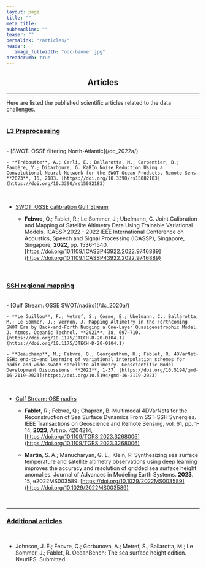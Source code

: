 ```yaml
---
layout: page
title: ""
meta_title: 
subheadline: ""
teaser: ""
permalink: "/articles/"
header:
   image_fullwidth: "odc-banner.jpg"
breadcrumb: true
---
```


## <center> <b> Articles </b> </center>

---

Here are listed the published scientific articles related to the data challenges.

---


### [<u>L3 Preprocessing</u>](/dc_L3/)
<br>
- [SWOT: OSSE filtering North-Atlantic](/dc_2022a/)

	- **Tréboutte**, A.; Carli, E.; Ballarotta, M.; Carpentier, B.; Faugère, Y.; Dibarboure, G. KaRIn Noise Reduction Using a Convolutional Neural Network for the SWOT Ocean Products. Remote Sens. **2023**, 15, 2183. [https://doi.org/10.3390/rs15082183](https://doi.org/10.3390/rs15082183) 

<br>

- [SWOT: OSSE calibration Gulf Stream](/dc_2022c/)

	- **Febvre**, Q.; Fablet, R.; Le Sommer, J.; Ubelmann, C. Joint Calibration and Mapping of Satellite Altimetry Data Using Trainable Variational Models. ICASSP 2022 - 2022 IEEE International Conference on Acoustics, Speech and Signal Processing (ICASSP), Singapore, Singapore, **2022**, pp. 1536-1540. [https://doi.org/10.1109/ICASSP43922.2022.9746889](https://doi.org/10.1109/ICASSP43922.2022.9746889)

<br>

### [<u>SSH regional mapping</u>](/dc_L4_Reg/)
<br>
- [Gulf Stream: OSSE SWOT/nadirs](/dc_2020a/)

	- **Le Guillou**, F.; Metref, S.; Cosme, E.; Ubelmann, C.; Ballarotta, M.; Le Sommer, J.; Verron, J. Mapping Altimetry in the Forthcoming SWOT Era by Back-and-Forth Nudging a One-Layer Quasigeostrophic Model. J. Atmos. Oceanic Technol. **2021**, 38, 697–710. [https://doi.org/10.1175/JTECH-D-20-0104.1](https://doi.org/10.1175/JTECH-D-20-0104.1)

	- **Beauchamp**, M.; Febvre, Q.; Georgenthum, H.; Fablet, R. 4DVarNet-SSH: end-to-end learning of variational interpolation schemes for nadir and wide-swath satellite altimetry. Geoscientific Model Development Discussions. **2022**, 1-37. [https://doi.org/10.5194/gmd-16-2119-2023](https://doi.org/10.5194/gmd-16-2119-2023)

<br>

- [Gulf Stream: OSE nadirs](/dc_2021a/)

	- **Fablet**, R.; Febvre, Q.; Chapron, B. Multimodal 4DVarNets for the Reconstruction of Sea Surface Dynamics From SST-SSH Synergies. IEEE Transactions on Geoscience and Remote Sensing, vol. 61, pp. 1-14, **2023**, Art no. 4204214, [https://doi.org/10.1109/TGRS.2023.3268006](https://doi.org/10.1109/TGRS.2023.3268006)

	- **Martin**, S. A.; Manucharyan, G. E.; Klein, P. Synthesizing sea surface temperature and satellite altimetry observations using deep learning improves the accuracy and resolution of gridded sea surface height anomalies. Journal of Advances in Modeling Earth Systems. **2023**. 15, e2022MS003589. [https://doi.org/10.1029/2022MS003589](https://doi.org/10.1029/2022MS003589)

<br>



--- 

### **<u>Additional articles</u>**
<br>

- Johnson, J. E.; Febvre, Q.; Gorbunova, A.; Metref, S.; Ballarotta, M.; Le Sommer, J.; Fablet, R. OceanBench: The sea surface height edition. NeurIPS. Submitted. 


